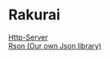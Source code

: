 # Rakurai

[Http-Server](https://github.com/Casterlabs/Rakurai/tree/main/Http-Server)  
[Rson (Our own Json library)](https://github.com/Casterlabs/Rakurai/tree/main/Json)  